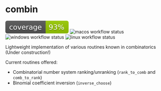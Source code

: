 # combin
![coverage_badge](tests/coverage_badge.svg)
![macos workflow status](https://img.shields.io/github/actions/workflow/status/peekxc/combin/build_macos.yml?logo=apple&logoColor=white)
![windows workflow status](https://img.shields.io/github/actions/workflow/status/peekxc/combin/build_windows.yml?logo=windows&logoColor=white)
![linux workflow status](https://img.shields.io/github/actions/workflow/status/peekxc/combin/build_linux.yml?logo=linux&logoColor=white)

Lightweight implementation of various routines known in combinatorics (Under construction!)

Current routines offered: 

- Combinatorial number system ranking/unranking (`rank_to_comb` and `comb_to_rank`)
- Binomial coefficient inversion (`inverse_choose`)

